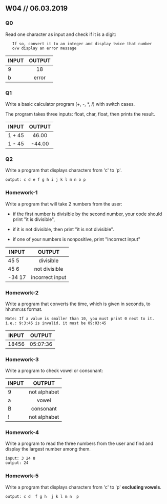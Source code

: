 
## W04 // 06.03.2019

### Q0


Read one character as input and check if it is a digit:
	   
       If so, convert it to an integer and display twice that number
	   o/w display an error message
       
| INPUT      | OUTPUT    |         
| ---------  |:---------:| 
| 9      | 18| 
| b     | error| 

### Q1

Write a basic calculator program (+, -, *, /) with  switch cases. 

 The program takes three inputs: float, char, float, then prints the result. 

      
 | INPUT      | OUTPUT    |         
| ---------  |:---------:| 
| 1 + 45     | 46.00| 
| 1 - 45     | -44.00 | 

### Q2

Write a program that displays characters from 'c' to 'p'.

    output: c d e f g h i j k l m n o p



### Homework-1

Write a program that will take 2 numbers from the user:

- if the first number is divisible by the second number, your code should print "it is divisible",  

- if it is not divisible, then print "it is not divisible". 

- if one of your numbers is nonpositive, print "Incorrect input" 


    
| INPUT      | OUTPUT    |         
  | ---------  |:---------:| 
  |45 5      | divisible| 
  | 45 6     | not divisible  | 
  | -34 17    | incorrect input  | 

### Homework-2

Write a program that converts the time, which is given in seconds, to hh:mm:ss format.

    Note: If a value is smaller than 10, you must print 0 next to it. 
    i.e.: 9:3:45 is invalid, it must be 09:03:45 
    
    
   | INPUT      | OUTPUT    |         
  | ---------  |:---------:| 
  |18456     | 05:07:36 | 


### Homework-3

Write a program to check vowel or consonant:

    
  | INPUT      | OUTPUT    |         
  | ---------  |:---------:| 
  |9     | not alphabet| 
  | a    | vowel  | 
  | B   | consonant  | 
  | !   | not alphabet  | 


### Homework-4

Write a program to read the three numbers from the user and find and display the largest number among them.

    input: 3 24 8
    output: 24

### Homework-5

Write a program that displays characters from 'c' to 'p' **excluding vowels**.

    output: c d  f g h  j k l m n  p
